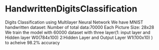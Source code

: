 # HandwrittenDigitsClassification
 Digits Classification using Multilayer Neural Network
 We have MNIST handwritten dataset:
     Number of total data:70000
     Each Picture Size: 28x28
We train the model with 60000 dataset with three layer(1: input layer and Hidden layer W0(784x100) 2:Hidden Layer and Output Layer W1(100x10) ) to acheive 98.2% accuracy
 
